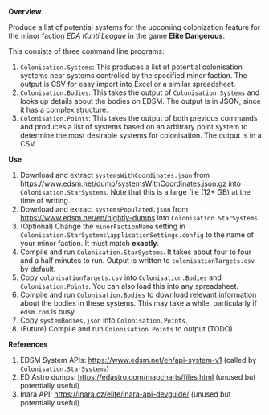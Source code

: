 **Overview**

Produce a list of potential systems for the upcoming colonization feature for the minor faction *EDA Kunti League* in the game **Elite Dangerous**.

This consists of three command line programs:
1. `Colonisation.Systems`: This produces a list of potential colonisation systems near systems controlled by the specified minor faction. The output is CSV for easy import into Excel or a similar spreadsheet.
1. `Colonisation.Bodies`: This takes the output of `Colonisation.Systems` and looks up details about the bodies on EDSM. The output is in JSON, since it has a complex structure.
1. `Colonisation.Points`: This takes the output of both previous commands and produces a list of systems based on an arbitrary point system to determine the most desirable systems for colonisation. The output is in a CSV.

**Use**

1. Download and extract `systemsWithCoordinates.json` from https://www.edsm.net/dump/systemsWithCoordinates.json.gz into `Colonisation.StarSystems`. Note that this is a large file (12+ GB) at the time of writing.
1. Download and extract `systemsPopulated.json` from https://www.edsm.net/en/nightly-dumps into `Colonisation.StarSystems`.
1. (Optional) Change the `minorFactionName` setting in `Colonisation.StarSystems\applicationSettings.config` to the name of your minor faction. It must match **exactly**.
1. Compile and run `Colonisation.StarSystems`. It takes about four to four and a half minutes to run. Output is written to `colonisationTargets.csv` by default.
1. Copy `colonisationTargets.csv` into `Colonisation.Bodies` and `Colonisation.Points`. You can also load this into any spreadsheet.
1. Compile and run `Colonisation.Bodies` to download relevant information about the bodies in these systems. This may take a while, particularly if `edsm.com` is busy.
1. Copy `systemBodies.json` into `Colonisation.Points`.
1. (Future) Compile and run `Colonisation.Points` to output (TODO)

**References**

1. EDSM System APIs: https://www.edsm.net/en/api-system-v1 (called by `Colonisation.StarSystems`)
1. ED Astro dumps: https://edastro.com/mapcharts/files.html (unused but potentially useful)
1. Inara API: https://inara.cz/elite/inara-api-devguide/ (unused but potentially useful)
